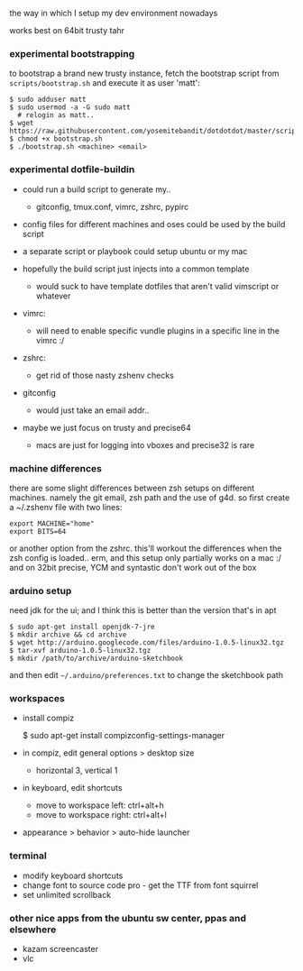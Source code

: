 the way in which I setup my dev environment nowadays

works best on 64bit trusty tahr


### experimental bootstrapping
to bootstrap a brand new trusty instance,
fetch the bootstrap script from `scripts/bootstrap.sh`
and execute it as user 'matt':

    $ sudo adduser matt
    $ sudo usermod -a -G sudo matt
      # relogin as matt..
    $ wget https://raw.githubusercontent.com/yosemitebandit/dotdotdot/master/scripts/bootstrap.sh
    $ chmod +x bootstrap.sh
    $ ./bootstrap.sh <machine> <email>



### experimental dotfile-buildin
* could run a build script to generate my..
  * gitconfig, tmux.conf, vimrc, zshrc, pypirc
* config files for different machines and oses could be used by the build script
* a separate script or playbook could setup ubuntu or my mac
* hopefully the build script just injects into a common template
  * would suck to have template dotfiles that aren't valid vimscript or whatever

* vimrc:
  * will need to enable specific vundle plugins in a specific line in the vimrc :/
* zshrc:
  * get rid of those nasty zshenv checks
* gitconfig
  * would just take an email addr..

* maybe we just focus on trusty and precise64
  * macs are just for logging into vboxes and precise32 is rare



### machine differences
there are some slight differences between zsh setups on different machines.
namely the git email, zsh path and the use of g4d.
so first create a ~/.zshenv file with two lines:

    export MACHINE="home"
    export BITS=64

or another option from the zshrc.
this'll workout the differences when the zsh config is loaded..
erm, and this setup only partially works on a mac :/
and on 32bit precise, YCM and syntastic don't work out of the box



### arduino setup
need jdk for the ui; and I think this is better than the version that's in apt

    $ sudo apt-get install openjdk-7-jre
    $ mkdir archive && cd archive
    $ wget http://arduino.googlecode.com/files/arduino-1.0.5-linux32.tgz
    $ tar-xvf arduino-1.0.5-linux32.tgz
    $ mkdir /path/to/archive/arduino-sketchbook

and then edit `~/.arduino/preferences.txt` to change the sketchbook path


### workspaces
* install compiz

    $ sudo apt-get install compizconfig-settings-manager

* in compiz, edit general options > desktop size
  * horizontal 3, vertical 1
* in keyboard, edit shortcuts
  * move to workspace left: ctrl+alt+h
  * move to workspace right: ctrl+alt+l
* appearance > behavior > auto-hide launcher


### terminal
* modify keyboard shortcuts
* change font to source code pro - get the TTF from font squirrel
* set unlimited scrollback


### other nice apps from the ubuntu sw center, ppas and elsewhere
* kazam screencaster
* vlc

